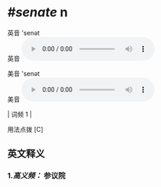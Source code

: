# ***\#senate*** n
英音 'senət  
英音
<audio src="./media/senate-B.aac" controls="controls"></audio>

美音 'senət  
美音
<audio src="./media/senate.aac" controls="controls"></audio>



| 词频 1 |  

用法点拨  [C]

英文释义
---
### 1.*高义频：* **参议院**  


